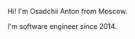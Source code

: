 Hi! I'm Osadchii Anton from Moscow.

I'm software engineer since 2014.

<!---
osadchii/osadchii is a ✨ special ✨ repository because its `README.md` (this file) appears on your GitHub profile.
You can click the Preview link to take a look at your changes.
--->
